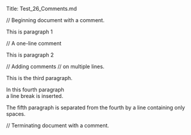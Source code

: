 ﻿Title: Test_26_Comments.md

// Beginning document with a comment.

This is paragraph 1

// A one-line comment

This is
paragraph 2

// Adding comments
// on multiple lines.

This is the third paragraph.

In this fourth paragraph  
a line break is inserted.
    
The fifth paragraph is
separated from the fourth
by a line containing only
spaces.

// Terminating document with a comment.